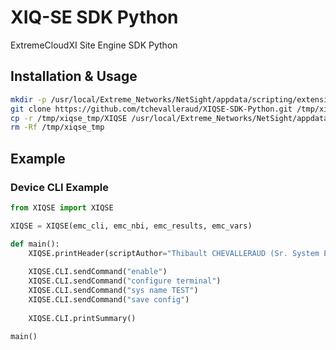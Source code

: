 # XIQ-SE SDK Python

ExtremeCloudXI Site Engine SDK Python

## Installation & Usage

```bash
mkdir -p /usr/local/Extreme_Networks/NetSight/appdata/scripting/extensions && \
git clone https://github.com/tchevalleraud/XIQSE-SDK-Python.git /tmp/xiqse_tmp && \
cp -r /tmp/xiqse_tmp/XIQSE /usr/local/Extreme_Networks/NetSight/appdata/scripting/extensions/ && \
rm -Rf /tmp/xiqse_tmp
```

## Example

### Device CLI Example

```python
from XIQSE import XIQSE

XIQSE = XIQSE(emc_cli, emc_nbi, emc_results, emc_vars)

def main():
    XIQSE.printHeader(scriptAuthor="Thibault CHEVALLERAUD (Sr. System Engineer / Extreme Networks)")
    
    XIQSE.CLI.sendCommand("enable")
    XIQSE.CLI.sendCommand("configure terminal")
    XIQSE.CLI.sendCommand("sys name TEST")
    XIQSE.CLI.sendCommand("save config")
    
    XIQSE.CLI.printSummary()

main()
```